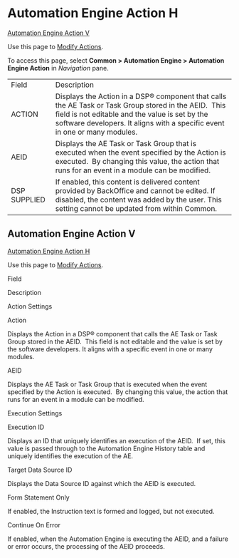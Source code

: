 # Automation Engine Action H

[Automation Engine Action V](#Automation_Engine_Action1)

<div class="use">

Use this page to [Modify Actions](../Use_Cases/Modify_Actions.htm).

</div>

To access this page, select <span style="font-weight: bold;">Common \>
Automation Engine \> Automation Engine Action</span> in
<span style="font-style: italic;">Navigation</span>
pane.

|              |                                                                                                                                                                                                                                       |
| ------------ | ------------------------------------------------------------------------------------------------------------------------------------------------------------------------------------------------------------------------------------- |
| Field        | Description                                                                                                                                                                                                                           |
| ACTION       | Displays the Action in a DSP® component that calls the AE Task or Task Group stored in the AEID.  This field is not editable and the value is set by the software developers. It aligns with a specific event in one or many modules. |
| AEID         | Displays the AE Task or Task Group that is executed when the event specified by the Action is executed.  By changing this value, the action that runs for an event in a module can be modified.                                       |
| DSP SUPPLIED | If enabled, this content is delivered content provided by BackOffice and cannot be edited. If disabled, the content was added by the user. This setting cannot be updated from within Common.                                         |

## <span id="Automation_Engine_Action1"></span>Automation Engine Action V

[Automation Engine Action H](Automation_Engine_Action_H.htm)

<div class="use">

Use this page to [Modify Actions](../Use_Cases/Modify_Actions.htm).

</div>

Field

Description

Action Settings

Action

Displays the Action in a DSP® component that calls the AE Task or Task
Group stored in the AEID.  This field is not editable and the value is
set by the software developers. It aligns with a specific event in one
or many modules.

AEID

Displays the AE Task or Task Group that is executed when the event
specified by the Action is executed.  By changing this value, the action
that runs for an event in a module can be modified.

Execution Settings

Execution ID

Displays an ID that uniquely identifies an execution of the AEID.  If
set, this value is passed through to the Automation Engine History table
and uniquely identifies the execution of the AE.

Target Data Source ID

Displays the Data Source ID against which the AEID is executed.

Form Statement Only

If enabled, the Instruction text is formed and logged, but not executed.

Continue On Error

If enabled, when the Automation Engine is executing the AEID, and a
failure or error occurs, the processing of the AEID proceeds.
